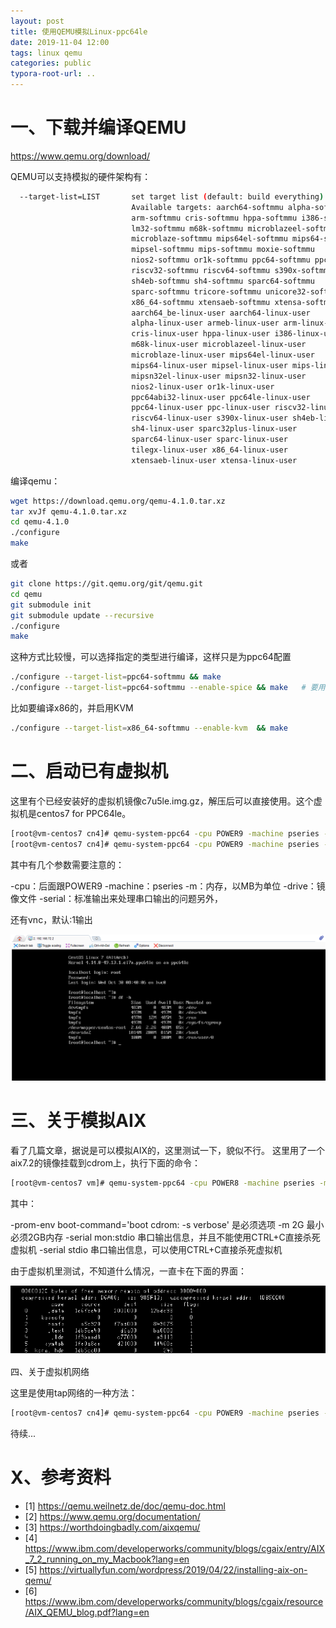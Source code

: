 ```yaml
---
layout: post
title: 使用QEMU模拟Linux-ppc64le
date: 2019-11-04 12:00
tags: linux qemu
categories: public
typora-root-url: ..
---
```


# 一、下载并编译QEMU

https://www.qemu.org/download/

QEMU可以支持模拟的硬件架构有：  

```bash
  --target-list=LIST       set target list (default: build everything)
                           Available targets: aarch64-softmmu alpha-softmmu
                           arm-softmmu cris-softmmu hppa-softmmu i386-softmmu
                           lm32-softmmu m68k-softmmu microblazeel-softmmu
                           microblaze-softmmu mips64el-softmmu mips64-softmmu
                           mipsel-softmmu mips-softmmu moxie-softmmu
                           nios2-softmmu or1k-softmmu ppc64-softmmu ppc-softmmu
                           riscv32-softmmu riscv64-softmmu s390x-softmmu
                           sh4eb-softmmu sh4-softmmu sparc64-softmmu
                           sparc-softmmu tricore-softmmu unicore32-softmmu
                           x86_64-softmmu xtensaeb-softmmu xtensa-softmmu
                           aarch64_be-linux-user aarch64-linux-user
                           alpha-linux-user armeb-linux-user arm-linux-user
                           cris-linux-user hppa-linux-user i386-linux-user
                           m68k-linux-user microblazeel-linux-user
                           microblaze-linux-user mips64el-linux-user
                           mips64-linux-user mipsel-linux-user mips-linux-user
                           mipsn32el-linux-user mipsn32-linux-user
                           nios2-linux-user or1k-linux-user
                           ppc64abi32-linux-user ppc64le-linux-user
                           ppc64-linux-user ppc-linux-user riscv32-linux-user
                           riscv64-linux-user s390x-linux-user sh4eb-linux-user
                           sh4-linux-user sparc32plus-linux-user
                           sparc64-linux-user sparc-linux-user
                           tilegx-linux-user x86_64-linux-user
                           xtensaeb-linux-user xtensa-linux-user
```

编译qemu：

```bash
wget https://download.qemu.org/qemu-4.1.0.tar.xz
tar xvJf qemu-4.1.0.tar.xz
cd qemu-4.1.0
./configure
make
```

或者

```bash
git clone https://git.qemu.org/git/qemu.git
cd qemu
git submodule init
git submodule update --recursive
./configure
make
```

这种方式比较慢，可以选择指定的类型进行编译，这样只是为ppc64配置

```bash
./configure --target-list=ppc64-softmmu && make
./configure --target-list=ppc64-softmmu --enable-spice && make   # 要用virt-manager的话需要使用spice
```

比如要编译x86的，并启用KVM

```bash
./configure --target-list=x86_64-softmmu --enable-kvm  && make
```

# 二、启动已有虚拟机

这里有个已经安装好的虚拟机镜像c7u5le.img.gz，解压后可以直接使用。这个虚拟机是centos7 for PPC64le。

```bash
[root@vm-centos7 cn4]# qemu-system-ppc64 -cpu POWER9 -machine pseries -m  1024 -drive file=cn4.img -serial stdio
[root@vm-centos7 cn4]# qemu-system-ppc64 -cpu POWER9 -machine pseries -m  1024 -drive file=cn4.img -serial stdio -vnc :1
```

其中有几个参数需要注意的：

-cpu：后面跟POWER9
-machine：pseries
-m：内存，以MB为单位
-drive：镜像文件
-serial：标准输出来处理串口输出的问题另外，

还有vnc，默认:1输出



![](/images/2019-11-04-install-linux-ppc64-with-qemu/centos7-vm-with-qemu.png)


# 三、关于模拟AIX

看了几篇文章，据说是可以模拟AIX的，这里测试一下，貌似不行。
这里用了一个aix7.2的镜像挂载到cdrom上，执行下面的命令：

```bash
[root@vm-centos7 vm]# qemu-system-ppc64 -cpu POWER8 -machine pseries -m  2G -serial stdio -cdrom /dev/sr0 -drive  file=cn5.img,if=none,id=drive-virtio-disk0 -device  virtio-scsi-pci,id=scsi -device scsi-hd,drive=drive-virtio-disk0 -net  nic -net user,hostfwd=tcp::2222-:22 -prom-env boot-command='boot cdrom:  -s verbose' -vnc :1
```

其中：

-prom-env boot-command='boot cdrom:  -s verbose'    是必须选项
-m 2G   最小必须2GB内存
-serial mon:stdio   串口输出信息，并且不能使用CTRL+C直接杀死虚拟机
-serial stdio   串口输出信息，可以使用CTRL+C直接杀死虚拟机

由于虚拟机里测试，不知道什么情况，一直卡在下面的界面：

![](/images/2019-11-04-install-linux-ppc64-with-qemu/error-of-aix.png)


四、关于虚拟机网络

这里是使用tap网络的一种方法：

```bash
[root@vm-centos7 cn4]# qemu-system-ppc64 -cpu POWER9 -machine pseries -m  1024 -drive file=cn4.img -serial stdio -vnc :1  -net nic -net tap,fname=tap0,script=no,downscript=no
```

待续...


# X、参考资料

- [1]  https://qemu.weilnetz.de/doc/qemu-doc.html
- [2]  https://www.qemu.org/documentation/
- [3] https://worthdoingbadly.com/aixqemu/
- [4] https://www.ibm.com/developerworks/community/blogs/cgaix/entry/AIX_7_2_running_on_my_Macbook?lang=en
- [5] https://virtuallyfun.com/wordpress/2019/04/22/installing-aix-on-qemu/
- [6] https://www.ibm.com/developerworks/community/blogs/cgaix/resource/AIX_QEMU_blog.pdf?lang=en



